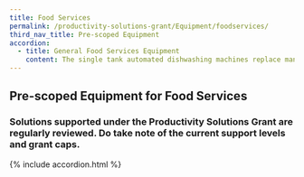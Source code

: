 ```yaml
---
title: Food Services
permalink: /productivity-solutions-grant/Equipment/foodservices/
third_nav_title: Pre-scoped Equipment
accordion:
  - title: General Food Services Equipment
    content: The single tank automated dishwashing machines replace manual dishwashing, and can be used for glassware or dishes. It comes with automated drain pump, detergent and rinse pumps.- A hood-type machine come with a vertical lift hood - A front opening dishwasher is equipped for installation in freestanding or undercounter-type operations Min capacity 15 litres tank capacityGrant support 80% of cost of equipment, up to $4,000 grant<br/><br/><a href='/productivity-solutions-grant/solutionrepo/solution16' target='_blank'>Automated Dishwasher</a><br/><br/><br/>The automated noodle boiler automates the noodle cooking process.Grant support 80% of cost of equipment, up to $8,000 grant<br/><br/><a href='/productivity-solutions-grant/solutionrepo/solution17' target='_blank'>Automated Noodle Boiler</a><br/><br/><br/>An automated noodle maker streamlines noodle-making processes, allowing for fresh noodles (including other noodle types like pasta, udon, soba etc) to be made from the raw ingredients directly and with one compact machine. The machinery is compact enough to be implemented on an outlet-level basis, allowing fresh noodles to be used. Grant support 80% of cost of equipment, up to $30,000 grant<br/><br/><a href='/productivity-solutions-grant/solutionrepo/solution18' target='_blank'>Automated Noodle Maker</a><br/><br/><br/>The automated rice dispenser stores cooked rice is kept warm in a tub. The rice is then automatically dispensed in pre-set quantities Min capacity 9kg cooked riceGrant support 80% of cost of equipment, up to $16,000 grant<br/><br/><a href='/productivity-solutions-grant/solutionrepo/solution19' target='_blank'>Automated Rice Dispenser</a><br/><br/><br/>The automated rice washer has built-in sensors and allow water to flow through the rice consistently. It will cut the time spent washing rice by 60%. It comes with an automatic wastewater mechanism to retain rice when draining wash water. Min throughput 6kgGrant support 80% of cost of equipment, up to $16,000 grant<br/><br/><a href='/productivity-solutions-grant/solutionrepo/solution20' target='_blank'>Automated Rice Washer</a><br/><br/><br/>The automated sushi making machine is a compact machine suitable for use  at outlet-level. It shapes and produces Nigiri rice balls / sushi rolls and dispenses them automatically. Once a nigiri is removed,  the next one will be dispensed automatically. The weight and hardness of the nigiri / rolls can be customised.Min capaity 6kg cooked riceGrant support 80% of cost of equipment, up to $16,000 grant<br/><br/><a href='/productivity-solutions-grant/solutionrepo/solution21' target='_blank'>Automated Sushi Making Machine</a><br/><br/><br/>A high speed oven uses rapid cooking technology to cook food rapidly without compromising quality. It utilises radiant heat, high-speed air impingement and side-launched microwave.Grant support 80% of cost of equipment, up to $8,000 grant<br/><br/><a href='/productivity-solutions-grant/solutionrepo/solution56' target='_blank'>High Speed Oven</a><br/><br/><br/>Combi oven can be programmed for convection, steam and combination cooking. Multi-functional cooking methods has a small footprint and can be used by F&B companies to cook and re-heat wide variety of food. Reduce kitchen workload as food can be cooked quickly with pre-set temperature, moisture and cooking time. Monitor browning and degree of doneness, reducing the need for repeated turning of pan-fried dishes.Grant support 80% of cost of equipment, up to $30,000 grant<br/><br/><a href='/productivity-solutions-grant/solutionrepo/solution408' target='_blank'>Combi Oven</a><br/>
---
```


## Pre-scoped Equipment for Food Services

### Solutions supported under the Productivity Solutions Grant are regularly reviewed. Do take note of the current support levels and grant caps.

{% include accordion.html %}

